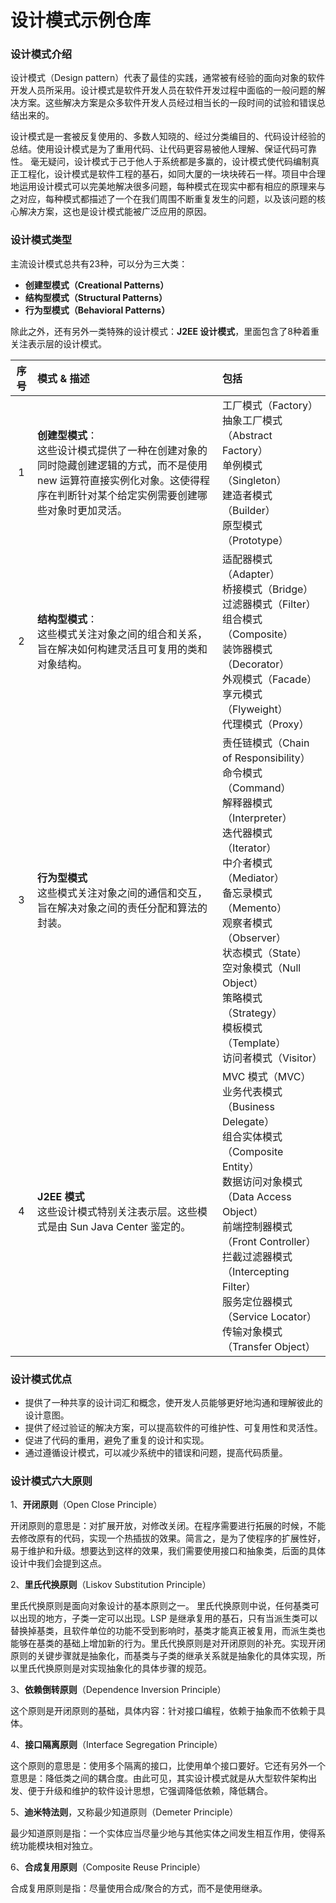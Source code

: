 # 设计模式示例仓库

### 设计模式介绍

设计模式（Design
pattern）代表了最佳的实践，通常被有经验的面向对象的软件开发人员所采用。设计模式是软件开发人员在软件开发过程中面临的一般问题的解决方案。这些解决方案是众多软件开发人员经过相当长的一段时间的试验和错误总结出来的。

设计模式是一套被反复使用的、多数人知晓的、经过分类编目的、代码设计经验的总结。使用设计模式是为了重用代码、让代码更容易被他人理解、保证代码可靠性。
毫无疑问，设计模式于己于他人于系统都是多赢的，设计模式使代码编制真正工程化，设计模式是软件工程的基石，如同大厦的一块块砖石一样。项目中合理地运用设计模式可以完美地解决很多问题，每种模式在现实中都有相应的原理来与之对应，每种模式都描述了一个在我们周围不断重复发生的问题，以及该问题的核心解决方案，这也是设计模式能被广泛应用的原因。

### 设计模式类型

主流设计模式总共有23种，可以分为三大类：

* **创建型模式（Creational Patterns）**
* **结构型模式（Structural Patterns）**
* **行为型模式（Behavioral Patterns）**

除此之外，还有另外一类特殊的设计模式：**J2EE 设计模式**，里面包含了8种着重关注表示层的设计模式。

| 序号 | 模式 & 描述                                                                                          | 包括                                                                                                                                                                                                                                                     |
|:--:|:-------------------------------------------------------------------------------------------------|:-------------------------------------------------------------------------------------------------------------------------------------------------------------------------------------------------------------------------------------------------------|
| 1  | **创建型模式**：<br />这些设计模式提供了一种在创建对象的同时隐藏创建逻辑的方式，而不是使用 new 运算符直接实例化对象。这使得程序在判断针对某个给定实例需要创建哪些对象时更加灵活。 | 工厂模式（Factory）<br/>抽象工厂模式（Abstract Factory） <br/>单例模式（Singleton）<br/>建造者模式（Builder）<br/>原型模式（Prototype）                                                                                                                                                 |
| 2  | **结构型模式**：<br />这些模式关注对象之间的组合和关系，旨在解决如何构建灵活且可复用的类和对象结构。                                          | 适配器模式（Adapter）<br/>桥接模式（Bridge）<br/>过滤器模式（Filter）<br/>组合模式（Composite）<br/>装饰器模式（Decorator）<br/>外观模式（Facade）<br/>享元模式（Flyweight）<br/>代理模式（Proxy）                                                                                                        |
| 3  | **行为型模式**<br/>这些模式关注对象之间的通信和交互，旨在解决对象之间的责任分配和算法的封装。                                              | 责任链模式（Chain of Responsibility）<br/>命令模式（Command）<br/>解释器模式（Interpreter）<br/>迭代器模式（Iterator）<br/>中介者模式（Mediator）<br/>备忘录模式（Memento）<br/>观察者模式（Observer）<br/>状态模式（State）<br/>空对象模式（Null Object）<br/>策略模式（Strategy）<br/>模板模式（Template）<br/>访问者模式（Visitor） |
| 4  | **J2EE 模式**<br/>这些设计模式特别关注表示层。这些模式是由 Sun Java Center 鉴定的。                                        | MVC 模式（MVC）<br/>业务代表模式（Business Delegate）<br/>组合实体模式（Composite Entity）<br/>数据访问对象模式（Data Access Object）<br/>前端控制器模式（Front Controller）<br/>拦截过滤器模式（Intercepting Filter）<br/>服务定位器模式（Service Locator）<br/>传输对象模式（Transfer Object）                        |

### 设计模式优点

* 提供了一种共享的设计词汇和概念，使开发人员能够更好地沟通和理解彼此的设计意图。
* 提供了经过验证的解决方案，可以提高软件的可维护性、可复用性和灵活性。
* 促进了代码的重用，避免了重复的设计和实现。
* 通过遵循设计模式，可以减少系统中的错误和问题，提高代码质量。

### 设计模式六大原则

1、**开闭原则**（Open Close Principle）

开闭原则的意思是：对扩展开放，对修改关闭。在程序需要进行拓展的时候，不能去修改原有的代码，实现一个热插拔的效果。简言之，是为了使程序的扩展性好，易于维护和升级。想要达到这样的效果，我们需要使用接口和抽象类，后面的具体设计中我们会提到这点。

2、**里氏代换原则**（Liskov Substitution Principle）

里氏代换原则是面向对象设计的基本原则之一。 里氏代换原则中说，任何基类可以出现的地方，子类一定可以出现。LSP
是继承复用的基石，只有当派生类可以替换掉基类，且软件单位的功能不受到影响时，基类才能真正被复用，而派生类也能够在基类的基础上增加新的行为。里氏代换原则是对开闭原则的补充。实现开闭原则的关键步骤就是抽象化，而基类与子类的继承关系就是抽象化的具体实现，所以里氏代换原则是对实现抽象化的具体步骤的规范。

3、**依赖倒转原则**（Dependence Inversion Principle）

这个原则是开闭原则的基础，具体内容：针对接口编程，依赖于抽象而不依赖于具体。

4、**接口隔离原则**（Interface Segregation Principle）

这个原则的意思是：使用多个隔离的接口，比使用单个接口要好。它还有另外一个意思是：降低类之间的耦合度。由此可见，其实设计模式就是从大型软件架构出发、便于升级和维护的软件设计思想，它强调降低依赖，降低耦合。

5、**迪米特法则**，又称最少知道原则（Demeter Principle）

最少知道原则是指：一个实体应当尽量少地与其他实体之间发生相互作用，使得系统功能模块相对独立。

6、**合成复用原则**（Composite Reuse Principle）

合成复用原则是指：尽量使用合成/聚合的方式，而不是使用继承。